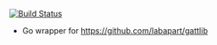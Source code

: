 [![Build Status](https://travis-ci.org/m-pavel/go-gattlib.svg?branch=master)](https://travis-ci.org/m-pavel/go-gattlib)

  * Go wrapper for https://github.com/labapart/gattlib
  


